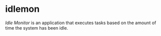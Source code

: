 # idlemon

*Idle Monitor* is an application that executes tasks based on the amount of
time the system has been idle.

